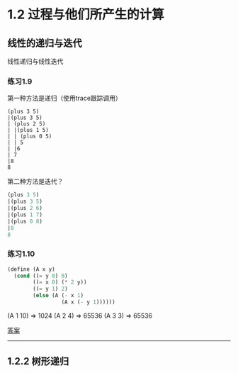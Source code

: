 # 1.2 过程与他们所产生的计算

## 线性的递归与迭代

线性递归与线性迭代

### 练习1.9
第一种方法是递归（使用trace跟踪调用）
```
(plus 3 5)
|(plus 3 5)
| (plus 2 5)
| |(plus 1 5)
| | (plus 0 5)
| | 5
| |6
| 7
|8
8
```
第二种方法是迭代？
```scheme
(plus 3 5)
|(plus 3 5)
|(plus 2 6)
|(plus 1 7)
|(plus 0 8)
|8
8
```

### 练习1.10
```scheme
(define (A x y)
  (cond ((= y 0) 0)
        ((= x 0) (* 2 y))
        ((= y 1) 2)
        (else (A (- x 1)
                 (A x (- y 1))))))
```
(A 1 10) => 1024
(A 2 4) => 65536
(A 3 3) => 65536

[答案](https://sicp.readthedocs.io/en/latest/chp1/10.html)

---

## 1.2.2 树形递归

